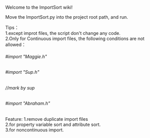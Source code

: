 Welcome to the ImportSort wiki!

Move the ImportSort.py into the project root path, and run.

Tips：      
1.except improt files, the script don't change any code.       
2.Only for Continuous import files, the following conditions are not allowed：

###### \#import "Maggie.h"
###### \#import "Sup.h"
###### //mark by sup
###### \#import "Abraham.h"

Feature:
1.remove duplicate import files        
2.for property variable sort and attribute sort.      
3.for noncontinuous import.


